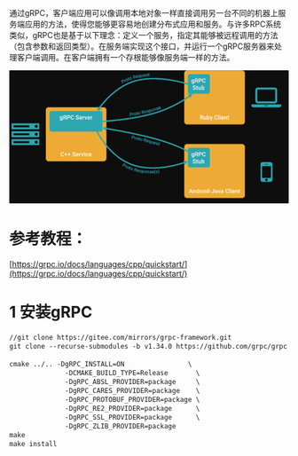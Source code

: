 通过gRPC，客户端应用可以像调用本地对象一样直接调用另一台不同的机器上服务端应用的方法，使得您能够更容易地创建分布式应用和服务。与许多RPC系统类似，gRPC也是基于以下理念：定义一个服务，指定其能够被远程调用的方法（包含参数和返回类型）。在服务端实现这个接口，并运行一个gRPC服务器来处理客户端调用。在客户端拥有一个存根能够像服务端一样的方法。

![image.png](.assets/1606208638395-c42dbca0-e97d-477c-a1f0-7f561c47d52e.png)

# 参考教程：
[https://grpc.io/docs/languages/cpp/quickstart/](https://grpc.io/docs/languages/cpp/quickstart/)

# 1 安装gRPC
```shell
//git clone https://gitee.com/mirrors/grpc-framework.git
git clone --recurse-submodules -b v1.34.0 https://github.com/grpc/grpc

cmake ../.. -DgRPC_INSTALL=ON                \
              -DCMAKE_BUILD_TYPE=Release       \
              -DgRPC_ABSL_PROVIDER=package     \
              -DgRPC_CARES_PROVIDER=package    \
              -DgRPC_PROTOBUF_PROVIDER=package \
              -DgRPC_RE2_PROVIDER=package      \
              -DgRPC_SSL_PROVIDER=package      \
              -DgRPC_ZLIB_PROVIDER=package
make
make install
```
